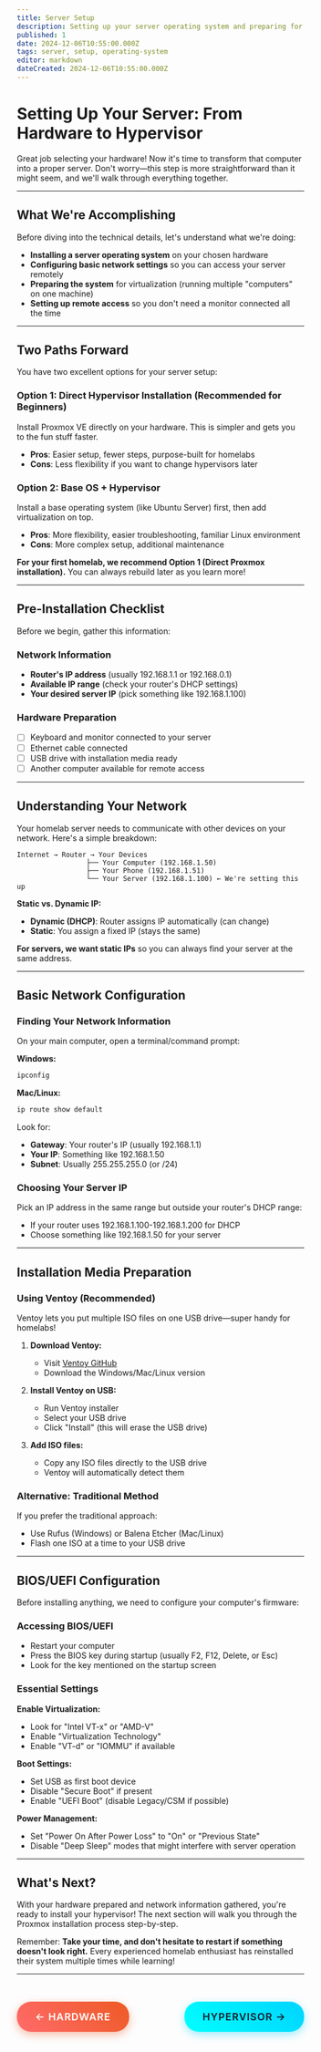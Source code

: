 ```yaml
---
title: Server Setup
description: Setting up your server operating system and preparing for virtualization
published: 1
date: 2024-12-06T10:55:00.000Z
tags: server, setup, operating-system
editor: markdown
dateCreated: 2024-12-06T10:55:00.000Z
---
```


# Setting Up Your Server: From Hardware to Hypervisor

Great job selecting your hardware! Now it's time to transform that computer into a proper server. Don't worry—this step is more straightforward than it might seem, and we'll walk through everything together.

---

## What We're Accomplishing

Before diving into the technical details, let's understand what we're doing:
- **Installing a server operating system** on your chosen hardware
- **Configuring basic network settings** so you can access your server remotely
- **Preparing the system** for virtualization (running multiple "computers" on one machine)
- **Setting up remote access** so you don't need a monitor connected all the time

---

## Two Paths Forward

You have two excellent options for your server setup:

### Option 1: Direct Hypervisor Installation (Recommended for Beginners)
Install Proxmox VE directly on your hardware. This is simpler and gets you to the fun stuff faster.
- **Pros**: Easier setup, fewer steps, purpose-built for homelabs
- **Cons**: Less flexibility if you want to change hypervisors later

### Option 2: Base OS + Hypervisor
Install a base operating system (like Ubuntu Server) first, then add virtualization on top.
- **Pros**: More flexibility, easier troubleshooting, familiar Linux environment
- **Cons**: More complex setup, additional maintenance

**For your first homelab, we recommend Option 1 (Direct Proxmox installation).** You can always rebuild later as you learn more!

---

## Pre-Installation Checklist

Before we begin, gather this information:

### Network Information
- **Router's IP address** (usually 192.168.1.1 or 192.168.0.1)
- **Available IP range** (check your router's DHCP settings)
- **Your desired server IP** (pick something like 192.168.1.100)

### Hardware Preparation
- [ ] Keyboard and monitor connected to your server
- [ ] Ethernet cable connected
- [ ] USB drive with installation media ready
- [ ] Another computer available for remote access

---

## Understanding Your Network

Your homelab server needs to communicate with other devices on your network. Here's a simple breakdown:

```
Internet → Router → Your Devices
                 ├── Your Computer (192.168.1.50)
                 ├── Your Phone (192.168.1.51)
                 └── Your Server (192.168.1.100) ← We're setting this up
```

**Static vs. Dynamic IP:**
- **Dynamic (DHCP)**: Router assigns IP automatically (can change)
- **Static**: You assign a fixed IP (stays the same)

**For servers, we want static IPs** so you can always find your server at the same address.

---

## Basic Network Configuration

### Finding Your Network Information

On your main computer, open a terminal/command prompt:

**Windows:**
```cmd
ipconfig
```

**Mac/Linux:**
```bash
ip route show default
```

Look for:
- **Gateway**: Your router's IP (usually 192.168.1.1)
- **Your IP**: Something like 192.168.1.50
- **Subnet**: Usually 255.255.255.0 (or /24)

### Choosing Your Server IP

Pick an IP address in the same range but outside your router's DHCP range:
- If your router uses 192.168.1.100-192.168.1.200 for DHCP
- Choose something like 192.168.1.50 for your server

---

## Installation Media Preparation

### Using Ventoy (Recommended)

Ventoy lets you put multiple ISO files on one USB drive—super handy for homelabs!

1. **Download Ventoy:**
   - Visit [Ventoy GitHub](https://github.com/ventoy/Ventoy/releases)
   - Download the Windows/Mac/Linux version

2. **Install Ventoy on USB:**
   - Run Ventoy installer
   - Select your USB drive
   - Click "Install" (this will erase the USB drive)

3. **Add ISO files:**
   - Copy any ISO files directly to the USB drive
   - Ventoy will automatically detect them

### Alternative: Traditional Method

If you prefer the traditional approach:
- Use Rufus (Windows) or Balena Etcher (Mac/Linux)
- Flash one ISO at a time to your USB drive

---

## BIOS/UEFI Configuration

Before installing anything, we need to configure your computer's firmware:

### Accessing BIOS/UEFI
- Restart your computer
- Press the BIOS key during startup (usually F2, F12, Delete, or Esc)
- Look for the key mentioned on the startup screen

### Essential Settings

**Enable Virtualization:**
- Look for "Intel VT-x" or "AMD-V"
- Enable "Virtualization Technology"
- Enable "VT-d" or "IOMMU" if available

**Boot Settings:**
- Set USB as first boot device
- Disable "Secure Boot" if present
- Enable "UEFI Boot" (disable Legacy/CSM if possible)

**Power Management:**
- Set "Power On After Power Loss" to "On" or "Previous State"
- Disable "Deep Sleep" modes that might interfere with server operation

---

## What's Next?

With your hardware prepared and network information gathered, you're ready to install your hypervisor! The next section will walk you through the Proxmox installation process step-by-step.

Remember: **Take your time, and don't hesitate to restart if something doesn't look right.** Every experienced homelab enthusiast has reinstalled their system multiple times while learning!

---

<div style="display: flex; gap: 1.5rem; justify-content: space-between; margin-top: 3rem;">
    <a href="/en/Hardware" style="padding: 1rem 2rem; font-size: 1.1rem; font-weight: 600; text-decoration: none; border-radius: 25px; text-transform: uppercase; letter-spacing: 1px; background: linear-gradient(45deg, #ff6b6b, #ee5a24); color: white; box-shadow: 0 5px 15px rgba(238, 90, 36, 0.4); transition: all 0.3s ease;">
        ← Hardware
    </a>
    <a href="/en/Hypervisor" style="padding: 1rem 2rem; font-size: 1.1rem; font-weight: 600; text-decoration: none; border-radius: 25px; text-transform: uppercase; letter-spacing: 1px; background: linear-gradient(45deg, #00ffff, #00d4ff); color: #1a1a2e; box-shadow: 0 5px 15px rgba(0, 212, 255, 0.4); transition: all 0.3s ease;">
        Hypervisor →
    </a>
</div>